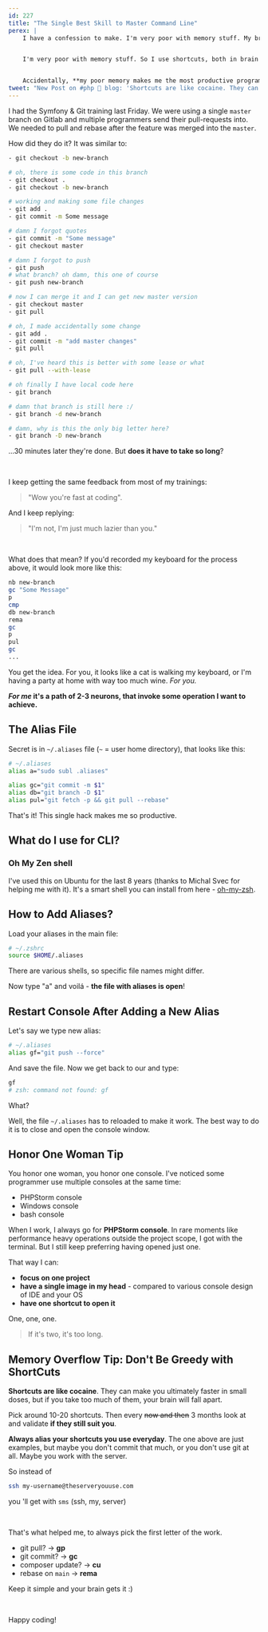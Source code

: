 ```yaml
---
id: 227
title: "The Single Best Skill to Master Command Line"
perex: |
    I have a confession to make. I'm very poor with memory stuff. My brain is using neurons to mostly process data, instead of keeping them.


    I'm very poor with memory stuff. So I use shortcuts, both in brain and code, that make me look smart. I don't like remember stuff, **I won't enjoy them and use them**.


    Accidentally, **my poor memory makes me the most productive programmer in the room**. And you can be too. How?
tweet: "New Post on #php 🐘 blog: 'Shortcuts are like cocaine. They can make you ultimately faster in small doses, but if you take too much of them, your brain will fall apart' - The Single Best Skill to Master Command Line"
---
```


I had the Symfony & Git training last Friday. We were using a single `master` branch on Gitlab and multiple programmers send their pull-requests into. We needed to pull and rebase after the feature was merged into the `master`.

How did they do it? It was similar to:

```bash
- git checkout -b new-branch

# oh, there is some code in this branch
- git checkout .
- git checkout -b new-branch

# working and making some file changes
- git add .
- git commit -m Some message

# damn I forgot quotes
- git commit -m "Some message"
- git checkout master

# damn I forgot to push
- git push
# what branch? oh damn, this one of course
- git push new-branch

# now I can merge it and I can get new master version
- git checkout master
- git pull

# oh, I made accidentally some change
- git add .
- git commit -m "add master changes"
- git pull

# oh, I've heard this is better with some lease or what
- git pull --with-lease

# oh finally I have local code here
- git branch

# damn that branch is still here :/
- git branch -d new-branch

# damn, why is this the only big letter here?
- git branch -D new-branch
```

...30 minutes later they're done. But **does it have to take so long**?

<br>

I keep getting the same feedback from most of my trainings:

<blockquote class="blockquote">
"Wow you're fast at coding".
</blockquote>

And I keep replying:

<blockquote class="blockquote">
"I'm not, I'm just much lazier than you."
</blockquote>

<br>

What does that mean? If you'd recorded my keyboard for the process above, it would look more like this:

```bash
nb new-branch
gc "Some Message"
p
cmp
db new-branch
rema
gc
p
pul
gc
...
```

You get the idea. For you, it looks like a cat is walking my keyboard, or I'm having a party at home with way too much wine. *For you.*

***For me* it's a path of 2-3 neurons, that invoke some operation I want to achieve.**

## The Alias File

Secret is in `~/.aliases` file (`~` = user home directory), that looks like this:

```bash
# ~/.aliases
alias a="sudo subl .aliases"

alias gc="git commit -m $1"
alias db="git branch -D $1"
alias pul="git fetch -p && git pull --rebase"
```

That's it! This single hack makes me so productive.

## What do I use for CLI?

### Oh My Zen shell

I've used this on Ubuntu for the last 8 years (thanks to Michal Svec for helping me with it). It's a smart shell you can install from here - [oh-my-zsh](https://github.com/ohmyzsh/ohmyzsh).

## How to Add Aliases?

Load your aliases in the main file:

```bash
# ~/.zshrc
source $HOME/.aliases
```

There are various shells, so specific file names might differ.

Now type "a" and voilá - **the file with aliases is open**!

## Restart Console After Adding a New Alias

Let's say we type new alias:

```bash
# ~/.aliases
alias gf="git push --force"
```

And save the file. Now we get back to our and type:

```bash
gf
# zsh: command not found: gf
```

What?

Well, the file `~/.aliases` has to reloaded to make it work.
The best way to do it is to close and open the console window.

## Honor One Woman Tip

You honor one woman, you honor one console. I've noticed some programmer use multiple consoles at the same time:

- PHPStorm console
- Windows console
- bash console

When I work, I always go for **PHPStorm console**. In rare moments like performance heavy operations outside the project scope, I got with the terminal. But I still keep preferring having opened just one.

That way I can:

- **focus on one project**
- **have a single image in my head** - compared to various console design of IDE and your OS
- **have one shortcut to open it**

One, one, one.

<blockquote class="blockquote">
If it's two, it's too long.
</blockquote>

## Memory Overflow Tip: Don't Be Greedy with ShortCuts

**Shortcuts are like cocaine**. They can make you ultimately faster in small doses, but if you take too much of them, your brain will fall apart.

Pick around 10-20 shortcuts. Then every ~~now and then~~ 3 months look at and validate **if they still suit you**.

**Always alias your shortcuts you use everyday**. The one above are just examples, but maybe you don't commit that much, or you don't use git at all. Maybe you work with the server.

So instead of

```bash
ssh my-username@theserveryouuse.com
```

you 'll get with `sms` (ssh, my, server)

<br>

That's what helped me, to always pick the first letter of the work.

- git pull? → **gp**
- git commit? → **gc**
- composer update? → **cu**
- rebase on `main` → **rema**

Keep it simple and your brain gets it :)

<br>

Happy coding!
